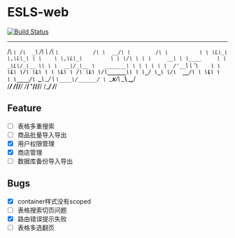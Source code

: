 # ESLS-web
[![Build Status](https://www.travis-ci.org/noterpopo/ESLS-web.svg?branch=master)](https://www.travis-ci.org/noterpopo/ESLS-web)

 ____    ____    __       ____              __      __          __        
/\  _`\ /\  _`\ /\ \     /\  _`\           /\ \  __/\ \        /\ \         
\ \ \L\_\ \,\L\_\ \ \    \ \,\L\_\         \ \ \/\ \ \ \     __\ \ \____    
 \ \  _\L\/_\__ \\ \ \  __\/_\__ \   _______\ \ \ \ \ \ \  /'__`\ \ '__`\   
  \ \ \L\ \/\ \L\ \ \ \L\ \ /\ \L\ \/\______\\ \ \_/ \_\ \/\  __/\ \ \L\ \  
   \ \____/\ `\____\ \____/ \ `\____\/______/ \ `\___x___/\ \____\\ \_,__/  
    \/___/  \/_____/\/___/   \/_____/          '\/__//__/  \/____/ \/___/   

## Feature
- [ ] 表格多重搜索
- [ ] 商品批量导入导出
- [x] 用户权限管理  
- [x] 商店管理
- [ ] 数据库备份导入导出
## Bugs
- [x] container样式没有scoped
- [ ] 表格搜索切页问题
- [x] 路由错误提示失败
- [ ] 表格多选翻页
